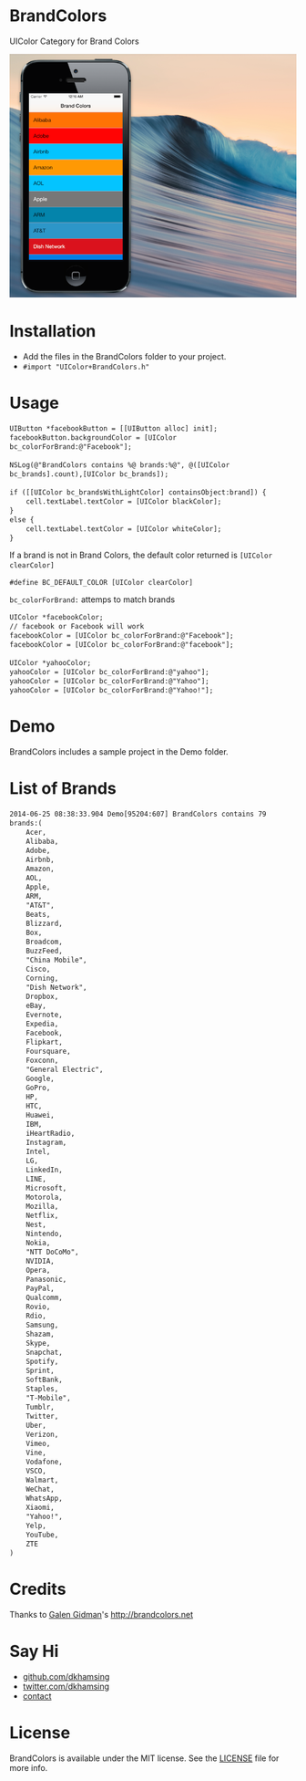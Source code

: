BrandColors
===========

UIColor Category for Brand Colors

![](Assets/screenshot.png)

# Installation
- Add the files in the BrandColors folder to your project.
- `#import "UIColor+BrandColors.h"`

# Usage
``` 
UIButton *facebookButton = [[UIButton alloc] init];
facebookButton.backgroundColor = [UIColor bc_colorForBrand:@"Facebook"]; 

NSLog(@"BrandColors contains %@ brands:%@", @([UIColor bc_brands].count),[UIColor bc_brands]);

if ([[UIColor bc_brandsWithLightColor] containsObject:brand]) {
	cell.textLabel.textColor = [UIColor blackColor];    
}
else {
    cell.textLabel.textColor = [UIColor whiteColor];
}
```

If a brand is not in Brand Colors, the default color returned is `[UIColor clearColor]`
```
#define BC_DEFAULT_COLOR [UIColor clearColor]
```

`bc_colorForBrand:` attemps to match brands

``` 
UIColor *facebookColor;
// facebook or Facebook will work
facebookColor = [UIColor bc_colorForBrand:@"Facebook"]; 
facebookColor = [UIColor bc_colorForBrand:@"facebook"]; 

UIColor *yahooColor;
yahooColor = [UIColor bc_colorForBrand:@"yahoo"]; 
yahooColor = [UIColor bc_colorForBrand:@"Yahoo"]; 
yahooColor = [UIColor bc_colorForBrand:@"Yahoo!"]; 
```

# Demo
BrandColors includes a sample project in the Demo folder.

# List of Brands
``` 
2014-06-25 08:38:33.904 Demo[95204:607] BrandColors contains 79 brands:(
    Acer,
    Alibaba,
    Adobe,
    Airbnb,
    Amazon,
    AOL,
    Apple,
    ARM,
    "AT&T",
    Beats,
    Blizzard,
    Box,
    Broadcom,
    BuzzFeed,
    "China Mobile",
    Cisco,
    Corning,
    "Dish Network",
    Dropbox,
    eBay,
    Evernote,
    Expedia,
    Facebook,
    Flipkart,
    Foursquare,
    Foxconn,
    "General Electric",
    Google,
    GoPro,
    HP,
    HTC,
    Huawei,
    IBM,
    iHeartRadio,
    Instagram,
    Intel,
    LG,
    LinkedIn,
    LINE,
    Microsoft,
    Motorola,
    Mozilla,
    Netflix,
    Nest,
    Nintendo,
    Nokia,
    "NTT DoCoMo",
    NVIDIA,
    Opera,
    Panasonic,
    PayPal,
    Qualcomm,
    Rovio,
    Rdio,
    Samsung,
    Shazam,
    Skype,
    Snapchat,
    Spotify,
    Sprint,
    SoftBank,
    Staples,
    "T-Mobile",
    Tumblr,
    Twitter,
    Uber,
    Verizon,
    Vimeo,
    Vine,
    Vodafone,
    VSCO,
    Walmart,
    WeChat,
    WhatsApp,
    Xiaomi,
    "Yahoo!",
    Yelp,
    YouTube,
    ZTE
)  
```

# Credits
Thanks to [Galen Gidman](https://github.com/galengidman)'s http://brandcolors.net

# Say Hi
- [github.com/dkhamsing](https://github.com/dkhamsing)
- [twitter.com/dkhamsing](https://twitter.com/dkhamsing)
- [contact](http://dkhamsing.tumblr.com/ask)

# License
BrandColors is available under the MIT license. See the [LICENSE](LICENSE) file for more info.
